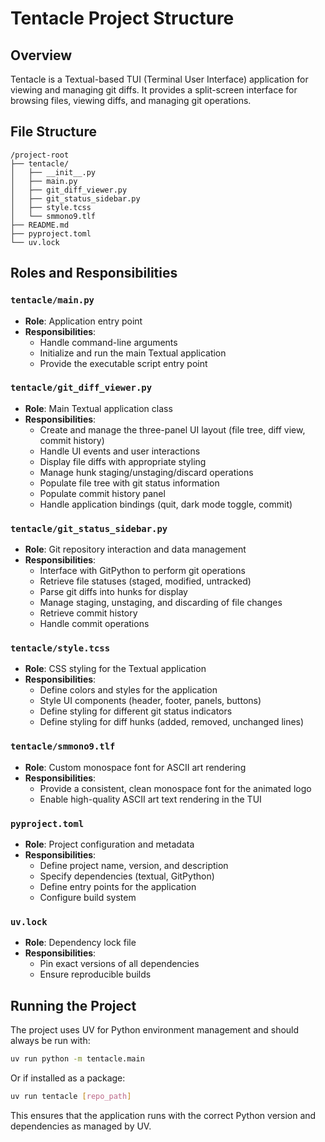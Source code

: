 # Tentacle Project Structure

## Overview

Tentacle is a Textual-based TUI (Terminal User Interface) application for viewing and managing git diffs. It provides a split-screen interface for browsing files, viewing diffs, and managing git operations.

## File Structure

```
/project-root
├── tentacle/
│   ├── __init__.py
│   ├── main.py
│   ├── git_diff_viewer.py
│   ├── git_status_sidebar.py
│   ├── style.tcss
│   └── smmono9.tlf
├── README.md
├── pyproject.toml
└── uv.lock
```

## Roles and Responsibilities

### `tentacle/main.py`
- **Role**: Application entry point
- **Responsibilities**:
  - Handle command-line arguments
  - Initialize and run the main Textual application
  - Provide the executable script entry point

### `tentacle/git_diff_viewer.py`
- **Role**: Main Textual application class
- **Responsibilities**:
  - Create and manage the three-panel UI layout (file tree, diff view, commit history)
  - Handle UI events and user interactions
  - Display file diffs with appropriate styling
  - Manage hunk staging/unstaging/discard operations
  - Populate file tree with git status information
  - Populate commit history panel
  - Handle application bindings (quit, dark mode toggle, commit)

### `tentacle/git_status_sidebar.py`
- **Role**: Git repository interaction and data management
- **Responsibilities**:
  - Interface with GitPython to perform git operations
  - Retrieve file statuses (staged, modified, untracked)
  - Parse git diffs into hunks for display
  - Manage staging, unstaging, and discarding of file changes
  - Retrieve commit history
  - Handle commit operations

### `tentacle/style.tcss`
- **Role**: CSS styling for the Textual application
- **Responsibilities**:
  - Define colors and styles for the application
  - Style UI components (header, footer, panels, buttons)
  - Define styling for different git status indicators
  - Define styling for diff hunks (added, removed, unchanged lines)

### `tentacle/smmono9.tlf`
- **Role**: Custom monospace font for ASCII art rendering
- **Responsibilities**:
  - Provide a consistent, clean monospace font for the animated logo
  - Enable high-quality ASCII art text rendering in the TUI

### `pyproject.toml`
- **Role**: Project configuration and metadata
- **Responsibilities**:
  - Define project name, version, and description
  - Specify dependencies (textual, GitPython)
  - Define entry points for the application
  - Configure build system

### `uv.lock`
- **Role**: Dependency lock file
- **Responsibilities**:
  - Pin exact versions of all dependencies
  - Ensure reproducible builds

## Running the Project

The project uses UV for Python environment management and should always be run with:

```bash
uv run python -m tentacle.main
```

Or if installed as a package:

```bash
uv run tentacle [repo_path]
```

This ensures that the application runs with the correct Python version and dependencies as managed by UV.
